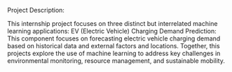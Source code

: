 Project Description:

This internship project focuses on three distinct but interrelated machine learning applications:
EV (Electric Vehicle) Charging Demand Prediction: This component focuses on forecasting electric vehicle charging demand based on historical data and external factors and locations.
Together, this projects explore the use of machine learning to address key challenges in environmental monitoring, resource management, and sustainable mobility.
